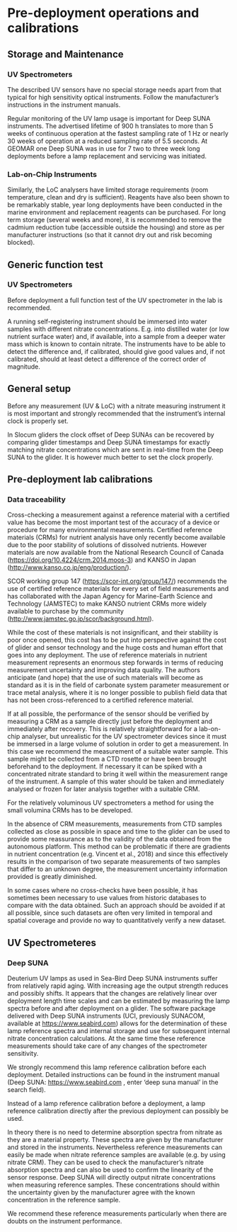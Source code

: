 # Pre-deployment operations and calibrations

## Storage and Maintenance

### UV Spectrometers
The described UV sensors have no special storage needs apart from that typical for high sensitivity optical instruments. Follow the manufacturer’s instructions in the instrument manuals. 

Regular monitoring of the UV lamp usage is important for Deep SUNA instruments. 
The advertised lifetime of 900 h translates to more than 5 weeks of continuous operation at the fastest sampling rate of 1 Hz or nearly 30 weeks of operation at a reduced sampling rate of 5.5 seconds. 
At GEOMAR one Deep SUNA was in use for 7 two to three week long deployments before a lamp replacement and servicing was initiated.  

### Lab-on-Chip Instruments
Similarly, the LoC analysers have limited storage requirements (room temperature, clean and dry is sufficient).
Reagents have also been shown to be remarkably stable, year long deployments have been conducted in the marine environment and replacement reagents can be purchased. 
For long term storage (several weeks and more), it is recommended to remove the cadmium reduction tube (accessible outside the housing) and store as per manufacturer instructions (so that it cannot dry out and risk becoming blocked).

## Generic function test
### UV Spectrometers
Before deployment a full function test of the UV spectrometer in the lab is recommended. 

A running self-registering instrument should be immersed into water samples with different nitrate concentrations.
E.g. into distilled water (or low nutrient surface water) and, if available, into a sample from a deeper water mass which is known to contain nitrate. 
The instruments have to be able to detect the difference and, if calibrated,  should give good values and, if not calibrated, should at least detect a difference of the correct order of magnitude.

## General setup
Before any measurement (UV & LoC) with a nitrate measuring instrument it is most important and strongly recommended that the instrument’s internal clock is properly set.

In Slocum gliders the clock offset of Deep SUNAs can be recovered by comparing glider timestamps and Deep SUNA timestamps for exactly matching nitrate concentrations which are sent in real-time from the Deep SUNA to the glider.
It is however much better to set the clock properly.

## Pre-deployment lab calibrations
### Data traceability
Cross-checking a measurement against a reference material with a certified value has become the most important test of the accuracy of a device or procedure for many environmental measurements. 
Certified reference materials (CRMs) for nutrient analysis have only recently become available due to the poor stability of solutions of dissolved nutrients. 
However materials are now available from the National Research Council of Canada (https://doi.org/10.4224/crm.2014.moos-3) and KANSO in Japan (http://www.kanso.co.jp/eng/production/). 

SCOR working group 147 (https://scor-int.org/group/147/) recommends the use of certified reference materials for every set of field measurements and has collaborated with the Japan Agency for Marine-Earth Science and Technology (JAMSTEC) to make KANSO nutrient CRMs more widely available to purchase by the community (http://www.jamstec.go.jp/scor/background.html).

While the cost of these materials is not insignificant, and their stability is poor once opened, this cost has to be put into perspective against the cost of glider and sensor technology and the huge costs and human effort that goes into any deployment. 
The use of reference materials in nutrient measurement represents an enormous step forwards in terms of reducing measurement uncertainty and improving data quality. 
The authors anticipate (and hope) that the use of such materials will become as standard as it is in the field of carbonate system parameter measurement or trace metal analysis, where it is no longer possible to publish field data that has not been cross-referenced to a certified reference material.

If at all possible, the performance of the sensor should be verified by measuring a CRM as a sample directly just before the deployment and immediately after recovery. 
This is relatively straightforward for a lab-on-chip analyser, but unrealistic for the UV spectrometer devices since it must be immersed in a large volume of solution in order to get a measurement. 
In this case we recommend the measurement of a suitable water sample. This sample might be collected from a CTD rosette or have been brought beforehand to the deployment. 
If necessary it can be spiked with a concentrated nitrate standard to bring it well within the measurement range of the instrument. 
A sample of this water should be taken and immediately analysed or frozen for later analysis together with a suitable CRM.

For the relatively voluminous UV spectrometers a method for using the small volumina CRMs has to be developed.

In the absence of CRM measurements, measurements from CTD samples collected as close as possible in space and time to the glider can be used to provide some reassurance as to the validity of the data obtained from the autonomous platform.
This method can be problematic if there are gradients in nutrient concentration (e.g. Vincent et al., 2018) and since this effectively results in the comparison of two separate measurements of two samples that differ to an unknown degree, the measurement uncertainty information provided is greatly diminished. 

In some cases where no cross-checks have been possible, it has sometimes been necessary to use values from historic databases to compare with the data obtained. Such an approach should be avoided if at all possible, since such datasets are often very limited in temporal and spatial coverage and provide no way to quantitatively verify a new dataset.

## UV Spectrometeres
### Deep SUNA
Deuterium UV lamps as used in Sea-Bird Deep SUNA instruments suffer from relatively rapid aging. 
With increasing age the output strength reduces and possibly shifts. 
It appears that the changes are relatively linear over deployment length time scales and can be estimated by measuring the lamp spectra before and after deployment on a glider. 
The software package delivered with Deep SUNA instruments (UCI, previously SUNACOM, available at https://www.seabird.com) allows for the determination of these lamp reference spectra and internal storage and use for subsequent internal nitrate concentration calculations. 
At the same time these reference measurements should take care of any changes of the spectrometer sensitivity.

We strongly recommend this lamp reference calibration before each deployment. Detailed instructions can be found in the instrument manual (Deep SUNA: https://www.seabird.com , enter ‘deep suna manual’ in the search field).

Instead of a lamp reference calibration before a deployment, a lamp reference calibration directly after the previous deployment can possibly be used.

In theory there is no need to determine absorption spectra from nitrate as they are a  material property. These spectra are given by the manufacturer and stored in the instruments. Nevertheless reference measurements can easily be made when nitrate reference samples are available (e.g. by using nitrate CRM). They can be used to check the manufacturer’s nitrate absorption spectra and can also be used to confirm the linearity of the sensor response. Deep SUNA will directly output nitrate concentrations when measuring reference samples. These concentrations should within the uncertainty given by the manufacturer agree with the known concentration in the reference sample.

We recommend these reference measurements particularly when there are doubts on the instrument performance.
